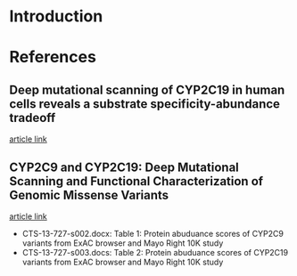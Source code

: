 # Introduction


# References

## Deep mutational scanning of CYP2C19 in human cells reveals a substrate specificity-abundance tradeoff
[article link](https://academic.oup.com/genetics/article-abstract/228/3/iyae156/7774808?redirectedFrom=fulltext&login=false)


## CYP2C9 and CYP2C19: Deep Mutational Scanning and Functional Characterization of Genomic Missense Variants
[article link](https://pmc.ncbi.nlm.nih.gov/articles/PMC7359949)

  - CTS-13-727-s002.docx: Table 1: Protein abuduance scores of CYP2C9 variants from ExAC browser and Mayo Right 10K study
  - CTS-13-727-s003.docs: Table 2: Protein abuduance scores of CYP2C19 variants from ExAC browser and Mayo Right 10K study
